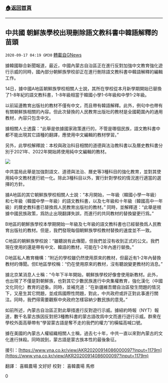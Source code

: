 ###  [:house:返回首頁](https://github.com/ourhimalayas/txt)
---

## 中共國 朝鮮族學校出現刪除語文教科書中韓語解釋的苗頭
`2020-09-17 04:19 GM30` [轉載自GNews](https://gnews.org/zh-hant/363040/)

據韓國聯合新聞報道，最近，中國內蒙古自治區正在進行反對加強中文教育強化遊行示威的同時，國內部分朝鮮族學校卻正在進行刪除語文教科書中韓語解釋的編輯工作。

14日，據中國A地區朝鮮族學校相關人士說，其所在學校從本月新學期開始已替換了1-8年紀的語文教科書，1-8年級相當于韓國小學1-6年級和中學1-2年級。

以前延邊教育出版社的教材不僅有中文，而且帶有韓語解釋。此外，例句中也帶有有關朝鮮族相關的內容。但此次替換的人民教育出版社的教材是全國範圍內的通用教材，內容只包含中文。

據相關人士透露：“此舉是依據國家政策進行的，不管是哪個民族，語文教科書中都不能出現其它語種的翻譯，應使用中文編輯的教材學習。”

另外，此學校解釋說：本校與政治科目相關的道德與法治教科書以及曆史教科書分別于2021年、2022年開始將使用純中文編輯的教材。

![](https://s3.amazonaws.com/gnews-media-offload/wp-content/uploads/2020/09/17041628/7f4d4c41-4629-4e86-a261-6e1610c82fa2-2.jpg)

中共當局此舉是加強對語文、道德與法治、曆史等3種科目的強化教育，並對其使用純中文教材進行統一化。除此3種科目以外，實行針對學校的情況進行適當的選擇的方針。

據A地區的其它朝鮮族學校相關人士說：“本月開始，一年級（韓國小學一年級）和七年級（韓國中學一年級）的語文教科書，以及七年級和十年級（韓國高中一年級）的曆史教科書已替換爲人民教育出版社的教材。” 同時，並解釋道：“此舉是根據中國民族政策，爲防止出現翻譯失誤，而進行的共同教材的替換變更行爲。”

B地區的朝鮮族學校本學期開始一年級及七年級的語文教科書也已經替換爲人民教育出版社的教材。但是，我們發現每個朝鮮族學校教材替換的速度並不一致。

C地區的朝鮮族學校說：“雖聽說有此傳聞，但我們並沒有收到正式的公文。我們現在使用的還是帶有中文、韓語的教材，可能在1-2年內進行替換。”

D地區私人教育機構：“附近的學校雖仍然使用原來的教材，但最近有1-2年內替換教材的傳聞。但E地區學校稱：“仍在使用原來的教材，沒有聽說變更教材的消息。”

據北京某消息人士稱：“今年下半年開始，朝鮮族學校好像會使用新教材。此外，也出現了不僅是對朝鮮族，也對其它少數民族進行中央集權教育，強化漢化（中國文化同化）教育的迹象。同時，並補充道：“在新疆維吾爾自治區發生問題的情況下，又産生其它問題，並成爲國際性問題，對此，中共政府或許正對此事進行關注。同時，我們得需要觀察中央政府怎樣容納少數民族的意見。”

如前所述，內蒙古自治區正對此舉措進行反對遊行示威。據紐約時報（NYT）報道，數千名蒙古族因反對把3種教科書的蒙古語改爲中文而進行遊行示威。群衆在學校外面高舉帶有“學習蒙古語是奪不走的我們的權力”的橫幅高喊口號。

據在美國的內蒙古人權組織相關人士稱，過去七十年，中共一直以來對內蒙古的文化進行抹殺。同時說到，蒙古語是蒙古族本性的最後象征。

援引：[https://www.yna.co.kr/view/AKR20200914086000097?input=1179m](https://www.yna.co.kr/view/AKR20200914086000097?input=1179m)

翻譯： 喜韓農場 文好好
校對： 喜韓農場 馬修

0
